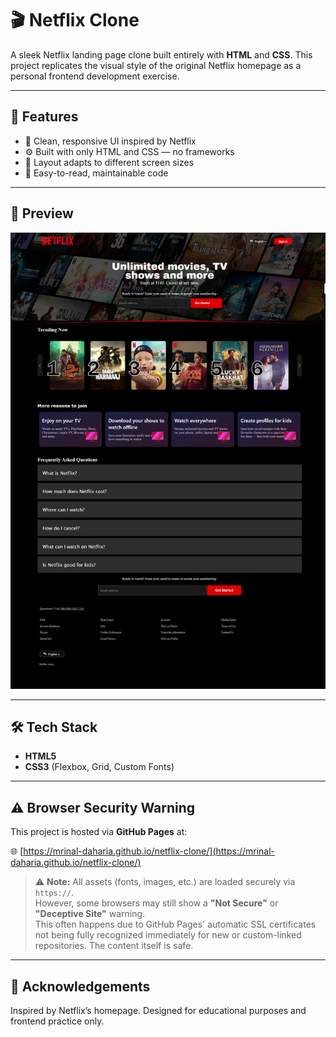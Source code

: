 # 🎬 Netflix Clone

A sleek Netflix landing page clone built entirely with **HTML** and **CSS**. This project replicates the visual style of the original Netflix homepage as a personal frontend development exercise.

---

## 📌 Features

- 🎨 Clean, responsive UI inspired by Netflix  
- ⚙️ Built with only HTML and CSS — no frameworks  
- 📱 Layout adapts to different screen sizes  
- 🧼 Easy-to-read, maintainable code  

---

## 📸 Preview

![Netflix Clone Screenshot](https://raw.githubusercontent.com/mrinal-daharia/netflix-clone/main/assets/screenshot.png)

---

## 🛠️ Tech Stack

- **HTML5**  
- **CSS3** (Flexbox, Grid, Custom Fonts)  

---

## ⚠️ Browser Security Warning

This project is hosted via **GitHub Pages** at:

🌐 [https://mrinal-daharia.github.io/netflix-clone/](https://mrinal-daharia.github.io/netflix-clone/)

> ⚠️ **Note:** All assets (fonts, images, etc.) are loaded securely via `https://`.  
> However, some browsers may still show a **"Not Secure"** or **"Deceptive Site"** warning.  
> This often happens due to GitHub Pages' automatic SSL certificates not being fully recognized immediately for new or custom-linked repositories. The content itself is safe.

---

## 🙌 Acknowledgements

Inspired by Netflix’s homepage. Designed for educational purposes and frontend practice only.
